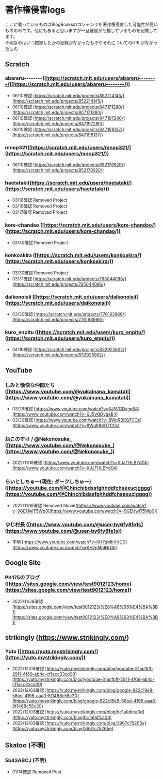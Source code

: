 # 著作権侵害logs

ここに載っているものはBlogBooksのコンテンツを著作権侵害した可能性が高いもののみです。他にもあると思いますが一旦運営が把握しているものを記載してます。   
不明なのはいつ把握したかの記録がなかったものやそれについてのURLがなかったもの

## Scratch

### abareru--------([https://scratch.mit.edu/users/abareru--------/](https://scratch.mit.edu/users/abareru--------/))
- 06/10確認 [https://scratch.mit.edu/projects/852214145/](https://scratch.mit.edu/projects/852214145/)
- 06/10確認 [https://scratch.mit.edu/projects/847171280/](https://scratch.mit.edu/projects/847171280/)
- 06/10確認 [https://scratch.mit.edu/projects/847197280/](https://scratch.mit.edu/projects/847197280/)
- 06/10確認 [https://scratch.mit.edu/projects/847198137/](https://scratch.mit.edu/projects/847198137/)

### mnop321([https://scratch.mit.edu/users/mnop321/](https://scratch.mit.edu/users/mnop321/))
- 06/10確認 [https://scratch.mit.edu/projects/852176920/](https://scratch.mit.edu/projects/852176920/)

### haetataki([https://scratch.mit.edu/users/haetataki/](https://scratch.mit.edu/users/haetataki/))
- 03/16確認 Removed Project
- 03/16確認 Removed Project
- 03/17確認 Removed Project

### kore-chandao ([https://scratch.mit.edu/users/kore-chandao/](https://scratch.mit.edu/users/kore-chandao/))
- 03/30確認 Removed Project

### konkoakira ([https://scratch.mit.edu/users/konkoakira/](https://scratch.mit.edu/users/konkoakira/))
- 03/30確認 Removed Project
- 03/31確認 [https://scratch.mit.edu/projects/795044096/](https://scratch.mit.edu/projects/795044096/)

### daikonoisii ([https://scratch.mit.edu/users/daikonoisii](https://scratch.mit.edu/users/daikonoisii))
- 03/30確認 [https://scratch.mit.edu/projects/776193966/](https://scratch.mit.edu/projects/776193966/)

### kuro_enpitu ([https://scratch.mit.edu/users/kuro_enpitu/](https://scratch.mit.edu/users/kuro_enpitu/))
- 04/16確認 [https://scratch.mit.edu/projects/832925902/](https://scratch.mit.edu/projects/832925902/)

## YouTube

### しみと愉快な仲間たち ([https://www.youtube.com/@yukainana_kamatati](https://www.youtube.com/@yukainana_kamatati))
- 03/29確認 [https://www.youtube.com/watch?v=6J5VGDvgeB4](https://www.youtube.com/watch?v=6J5VGDvgeB4)
- 03/30確認 [https://www.youtube.com/watch?v=8WqRBKG7CCs](https://www.youtube.com/watch?v=8WqRBKG7CCs)

### ねこのすけ / @Nekonosuke_ ([https://www.youtube.com/@Nekonosuke_](https://www.youtube.com/@Nekonosuke_))
- 2022/11/18確認 [https://www.youtube.com/watch?v=KJJTHLBYdGk](https://www.youtube.com/watch?v=KJJTHLBYdGk)

### らいとしちゅー(現在: ダークしちゅー) ([https://youtube.com/@Chinchibdssfghhddfchsexucjgggg](https://youtube.com/@Chinchibdssfghhddfchsexucjgggg))
- 2022/11/18確認 Removed Movie([https://www.youtube.com/watch?v=9GEHwlT5Wp0](https://www.youtube.com/watch?v=9GEHwlT5Wp0))

### ゆじ村長 ([https://www.youtube.com/@user-by6fy8fe1s](https://www.youtube.com/@user-by6fy8fe1s))
- 不明 [https://www.youtube.com/watch?v=KH7qMhIHrD0](https://www.youtube.com/watch?v=KH7qMhIHrD0)

## Google Site

### PK175のブログ ([https://sites.google.com/view/test9012123/home](https://sites.google.com/view/test9012123/home))
- 2022/11/28確認 [https://sites.google.com/view/test9012123/%E8%A8%98%E4%BA%8B1](https://sites.google.com/view/test9012123/%E8%A8%98%E4%BA%8B1)

## strikingly (https://www.strikingly.com/)

### Yuto ([https://yuto.mystrikingly.com/](https://yuto.mystrikingly.com/))
- 2022/12/03確認 [https://yuto.mystrikingly.com/blog/youtube-31acfbff-2911-4f69-ab4c-cf1acc33cd09](https://yuto.mystrikingly.com/blog/youtube-31acfbff-2911-4f69-ab4c-cf1acc33cd09)
- 2022/12/03確認 [https://yuto.mystrikingly.com/blog/google-822c19e8-58bd-4196-aaa0-8f1468c58c30](https://yuto.mystrikingly.com/blog/google-822c19e8-58bd-4196-aaa0-8f1468c58c30)
- 2022/12/03確認 [https://yuto.mystrikingly.com/blog/bc1a0dfca0d](https://yuto.mystrikingly.com/blog/bc1a0dfca0d)
- 2022/12/03確認 [https://yuto.mystrikingly.com/blog/3967c75265e](https://yuto.mystrikingly.com/blog/3967c75265e)

## Skatoo (不明)

### 5b43ABCJ (不明)
- 01/14確認 Removed Post
